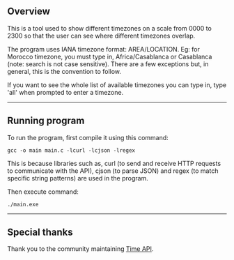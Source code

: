 ## Overview
This is a tool used to show different timezones on a scale from 0000 to 2300 so that the user can see where different timezones overlap.

The program uses IANA timezone format: AREA/LOCATION. Eg: for Morocco timezone, you must type in, Africa/Casablanca or Casablanca (note: search is not case sensitive). There are a few exceptions but, in general, this is the convention to follow.

If you want to see the whole list of available timezones you can type in, type 'all' when prompted to enter a timezone.

---
## Running program
To run the program, first compile it using this command:
```
gcc -o main main.c -lcurl -lcjson -lregex
```
This is because libraries such as, curl (to send and receive HTTP requests to communicate with the API), cjson (to parse JSON) and regex (to match specific string patterns) are used in the program.

Then execute command:
```
./main.exe
```
---
## Special thanks
Thank you to the community maintaining [Time API](https://timeapi.io/swagger/index.html).
